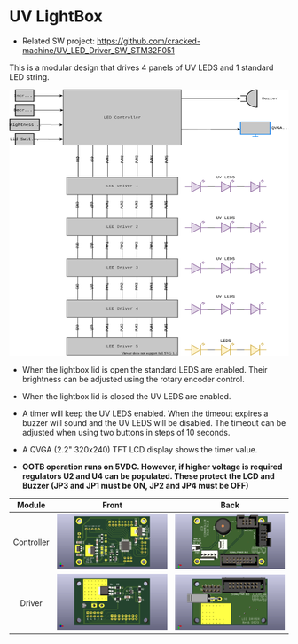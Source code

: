 # UV LightBox

- Related SW project: https://github.com/cracked-machine/UV_LED_Driver_SW_STM32F051

This is a modular design that drives 4 panels of UV LEDS and 1 standard LED string.


<P>

<img src="diagrams/UV LightBox Overview.svg" width="640" height="480">
</P>


- When the lightbox lid is open the standard LEDS are enabled. Their brightness can be adjusted using the rotary encoder control.
- When the lightbox lid is closed the UV LEDS are enabled.
- A timer will keep the UV LEDS enabled. When the timeout expires a buzzer will sound and the UV LEDS will be disabled. The timeout can be adjusted when using two buttons in steps of 10 seconds.
- A QVGA (2.2" 320x240) TFT LCD display shows the timer value.

- **OOTB operation runs on 5VDC. However, if higher voltage is required regulators U2 and U4 can be populated. These protect the LCD and Buzzer (JP3 and JP1 must be ON, JP2 and JP4 must be OFF)**

Module |Front |Back
:-----:|:-----:|:-----:
Controller|![](UV_LED_Driver_Modular/ControllerRevB/docs/ControllerFront.png)|![](UV_LED_Driver_Modular/ControllerRevB/docs/ControllerBack.png)
Driver|![](UV_LED_Driver_Modular/Driver/UV_LED_Driver/docs/UV_LED_Driver_Front.png)|![](UV_LED_Driver_Modular/Driver/UV_LED_Driver/docs/UV_LED_Driver_Back.png)
